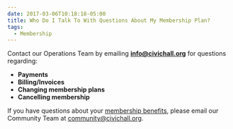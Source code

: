 ```yaml
---
date: 2017-03-06T10:18:18-05:00
title: Who Do I Talk To With Questions About My Membership Plan?
tags:
  - Membership
---
```

Contact our Operations Team by emailing **info@civichall.org** for questions regarding:

*   **Payments**
*   **Billing/Invoices**
*   **Changing membership plans**
*   **Cancelling membership**

If you have questions about your [membership benefits](/membership/), please email our Community Team at <community@civichall.org>.
